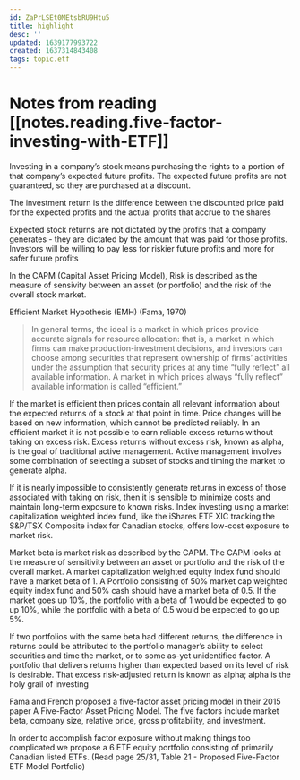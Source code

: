 ```yaml
---
id: ZaPrLSEt0MEtsbRU9Htu5
title: highlight
desc: ''
updated: 1639177993722
created: 1637314843408
tags: topic.etf
---
```

# Notes from reading [[notes.reading.five-factor-investing-with-ETF]]

Investing in a company’s stock means purchasing the rights to a portion of that company’s expected future profits. The expected future profits are not guaranteed, so they are purchased at a discount. 

The investment return is the difference between the discounted price paid for the expected profits and the actual profits that accrue to the shares

Expected stock returns are not dictated by the profits that a company generates - they are dictated by the amount that was paid for those profits. Investors will be willing to pay less for riskier future profits and more for safer future profits

In the CAPM (Capital Asset Pricing Model), Risk is described as the measure of sensivity between an asset (or portfolio) and the risk of the overall stock market.

Efficient Market Hypothesis (EMH) (Fama, 1970)
> In general terms, the ideal is a market in which prices provide accurate signals for resource allocation: that is, a market in which firms can make production-investment decisions, and investors can choose among securities that represent ownership of firms’ activities under the assumption that security prices at any time “fully reflect” all available information. A market in which prices always “fully reflect” available information is called “efficient.”

If the market is efficient then prices contain all relevant information about the expected returns of a stock at that point in time. Price changes will be based on new information, which cannot be predicted reliably. In an efficient market it is not possible to earn reliable excess returns without taking on excess risk. Excess returns without excess risk, known as alpha, is the goal of traditional active management. Active management involves some combination of selecting a subset of stocks and timing the market to generate alpha.

If it is nearly impossible to consistently generate returns in excess of those associated with taking on risk, then it is sensible to minimize costs and maintain long-term exposure to known risks. Index investing using a market capitalization weighted index fund, like the iShares ETF XIC tracking the S&P/TSX Composite index for Canadian stocks, offers low-cost exposure to market risk.

Market beta is market risk as described by the CAPM. The CAPM looks at the measure of sensitivity between an asset or portfolio and the risk of the overall market. A market capitalization weighted equity index fund should have a market beta of 1. A Portfolio consisting of 50% market cap weighted equity index fund and 50% cash should have a market beta of 0.5. If the market goes up 10%, the portfolio with a beta of 1 would be expected to go up 10%, while the portfolio with a beta of 0.5 would be expected to go up 5%.

If two portfolios with the same beta had different returns, the difference in returns could be attributed to the portfolio manager’s ability to select securities and time the market, or to some as-yet unidentified factor. A portfolio that delivers returns higher than expected based on its level of risk is desirable. That excess risk-adjusted return is known as alpha; alpha is the holy grail of investing

Fama and French proposed a five-factor asset pricing model in their 2015 paper A Five-Factor Asset Pricing Model. The five factors include market beta, company size, relative price, gross profitability, and investment.

In order to accomplish factor exposure without making things too complicated we propose a 6 ETF equity portfolio consisting of primarily Canadian listed ETFs. (Read page 25/31, Table 21 - Proposed Five-Factor ETF Model Portfolio)
